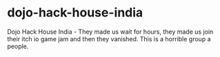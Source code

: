 # dojo-hack-house-india
Dojo Hack House India - They made us wait for hours, they made us join their itch io game jam and then they vanished. This is a horrible group a people. 
